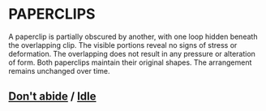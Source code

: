 # PAPERCLIPS

A paperclip is partially obscured by another, with one loop hidden beneath the overlapping clip. The visible portions reveal no signs of stress or deformation. The overlapping does not result in any pressure or alteration of form. Both paperclips maintain their original shapes. The arrangement remains unchanged over time.

## [Don't abide](page-73d34e79841680b2) / [Idle](page-6137c44431a87d52)
